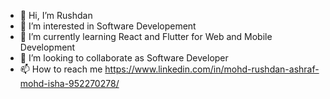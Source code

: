 - 👋 Hi, I’m Rushdan
- 👀 I’m interested in Software Developement
- 🌱 I’m currently learning React and Flutter for Web and Mobile Development
- 💞️ I’m looking to collaborate as Software Developer
- 📫 How to reach me https://www.linkedin.com/in/mohd-rushdan-ashraf-mohd-isha-952270278/

<!---
Matdan04/Matdan04 is a ✨ special ✨ repository because its `README.md` (this file) appears on your GitHub profile.
You can click the Preview link to take a look at your changes.
--->
